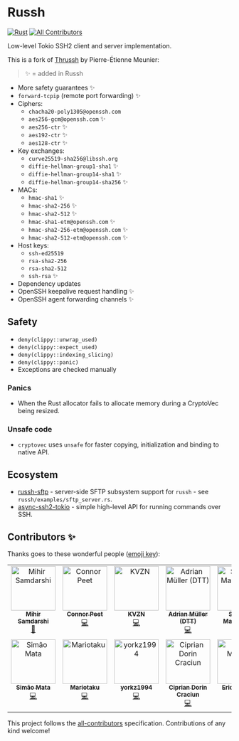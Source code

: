 # Russh
[![Rust](https://github.com/warp-tech/russh/actions/workflows/rust.yml/badge.svg)](https://github.com/warp-tech/russh/actions/workflows/rust.yml)  <!-- ALL-CONTRIBUTORS-BADGE:START - Do not remove or modify this section -->
[![All Contributors](https://img.shields.io/badge/all_contributors-13-orange.svg?style=flat-square)](#contributors-)
<!-- ALL-CONTRIBUTORS-BADGE:END -->

Low-level Tokio SSH2 client and server implementation.

This is a fork of [Thrussh](https://nest.pijul.com/pijul/thrussh) by Pierre-Étienne Meunier:

> ✨ = added in Russh

* More safety guarantees ✨
* `forward-tcpip` (remote port forwarding) ✨
* Ciphers:
  * `chacha20-poly1305@openssh.com`
  * `aes256-gcm@openssh.com` ✨
  * `aes256-ctr` ✨
  * `aes192-ctr` ✨
  * `aes128-ctr` ✨
* Key exchanges:
  * `curve25519-sha256@libssh.org`
  * `diffie-hellman-group1-sha1` ✨
  * `diffie-hellman-group14-sha1` ✨
  * `diffie-hellman-group14-sha256` ✨
* MACs:
  * `hmac-sha1` ✨
  * `hmac-sha2-256` ✨
  * `hmac-sha2-512` ✨
  * `hmac-sha1-etm@openssh.com` ✨
  * `hmac-sha2-256-etm@openssh.com` ✨
  * `hmac-sha2-512-etm@openssh.com` ✨
* Host keys:
  * `ssh-ed25519`
  * `rsa-sha2-256`
  * `rsa-sha2-512`
  * `ssh-rsa` ✨
* Dependency updates
* OpenSSH keepalive request handling ✨
* OpenSSH agent forwarding channels ✨

## Safety

* `deny(clippy::unwrap_used)`
* `deny(clippy::expect_used)`
* `deny(clippy::indexing_slicing)`
* `deny(clippy::panic)`
* Exceptions are checked manually

### Panics

* When the Rust allocator fails to allocate memory during a CryptoVec being resized.

### Unsafe code

* `cryptovec` uses `unsafe` for faster copying, initialization and binding to native API.

## Ecosystem

* [russh-sftp](https://crates.io/crates/russh-sftp) - server-side SFTP subsystem support for `russh` - see `russh/examples/sftp_server.rs`.
* [async-ssh2-tokio](https://crates.io/crates/async-ssh2-tokio) - simple high-level API for running commands over SSH.

## Contributors ✨

Thanks goes to these wonderful people ([emoji key](https://allcontributors.org/docs/en/emoji-key)):

<!-- ALL-CONTRIBUTORS-LIST:START - Do not remove or modify this section -->
<!-- prettier-ignore-start -->
<!-- markdownlint-disable -->
<table>
  <tbody>
    <tr>
      <td align="center" valign="top" width="14.28%"><a href="https://github.com/mihirsamdarshi"><img src="https://avatars.githubusercontent.com/u/5462077?v=4?s=100" width="100px;" alt="Mihir Samdarshi"/><br /><sub><b>Mihir Samdarshi</b></sub></a><br /><a href="https://github.com/warp-tech/russh/commits?author=mihirsamdarshi" title="Documentation">📖</a></td>
      <td align="center" valign="top" width="14.28%"><a href="https://peet.io/"><img src="https://avatars.githubusercontent.com/u/2230985?v=4?s=100" width="100px;" alt="Connor Peet"/><br /><sub><b>Connor Peet</b></sub></a><br /><a href="https://github.com/warp-tech/russh/commits?author=connor4312" title="Code">💻</a></td>
      <td align="center" valign="top" width="14.28%"><a href="https://github.com/kvzn"><img src="https://avatars.githubusercontent.com/u/313271?v=4?s=100" width="100px;" alt="KVZN"/><br /><sub><b>KVZN</b></sub></a><br /><a href="https://github.com/warp-tech/russh/commits?author=kvzn" title="Code">💻</a></td>
      <td align="center" valign="top" width="14.28%"><a href="https://www.telekom.de"><img src="https://avatars.githubusercontent.com/u/21334898?v=4?s=100" width="100px;" alt="Adrian Müller (DTT)"/><br /><sub><b>Adrian Müller (DTT)</b></sub></a><br /><a href="https://github.com/warp-tech/russh/commits?author=amtelekom" title="Code">💻</a></td>
      <td align="center" valign="top" width="14.28%"><a href="https://www.evilsocket.net"><img src="https://avatars.githubusercontent.com/u/86922?v=4?s=100" width="100px;" alt="Simone Margaritelli"/><br /><sub><b>Simone Margaritelli</b></sub></a><br /><a href="https://github.com/warp-tech/russh/commits?author=evilsocket" title="Code">💻</a></td>
      <td align="center" valign="top" width="14.28%"><a href="http://joegrund.com"><img src="https://avatars.githubusercontent.com/u/458717?v=4?s=100" width="100px;" alt="Joe Grund"/><br /><sub><b>Joe Grund</b></sub></a><br /><a href="https://github.com/warp-tech/russh/commits?author=jgrund" title="Code">💻</a></td>
      <td align="center" valign="top" width="14.28%"><a href="https://github.com/AspectUnk"><img src="https://avatars.githubusercontent.com/u/59799956?v=4?s=100" width="100px;" alt="AspectUnk"/><br /><sub><b>AspectUnk</b></sub></a><br /><a href="https://github.com/warp-tech/russh/commits?author=AspectUnk" title="Code">💻</a></td>
    </tr>
    <tr>
      <td align="center" valign="top" width="14.28%"><a href="https://0io.eu"><img src="https://avatars.githubusercontent.com/u/203575?v=4?s=100" width="100px;" alt="Simão Mata"/><br /><sub><b>Simão Mata</b></sub></a><br /><a href="https://github.com/warp-tech/russh/commits?author=simao" title="Code">💻</a></td>
      <td align="center" valign="top" width="14.28%"><a href="https://mariotaku.org"><img src="https://avatars.githubusercontent.com/u/830358?v=4?s=100" width="100px;" alt="Mariotaku"/><br /><sub><b>Mariotaku</b></sub></a><br /><a href="https://github.com/warp-tech/russh/commits?author=mariotaku" title="Code">💻</a></td>
      <td align="center" valign="top" width="14.28%"><a href="https://github.com/yorkz1994"><img src="https://avatars.githubusercontent.com/u/16678950?v=4?s=100" width="100px;" alt="yorkz1994"/><br /><sub><b>yorkz1994</b></sub></a><br /><a href="https://github.com/warp-tech/russh/commits?author=yorkz1994" title="Code">💻</a></td>
      <td align="center" valign="top" width="14.28%"><a href="https://volution.ro/"><img src="https://avatars.githubusercontent.com/u/29785?v=4?s=100" width="100px;" alt="Ciprian Dorin Craciun"/><br /><sub><b>Ciprian Dorin Craciun</b></sub></a><br /><a href="https://github.com/warp-tech/russh/commits?author=cipriancraciun" title="Code">💻</a></td>
      <td align="center" valign="top" width="14.28%"><a href="https://github.com/mllken"><img src="https://avatars.githubusercontent.com/u/11590808?v=4?s=100" width="100px;" alt="Eric Milliken"/><br /><sub><b>Eric Milliken</b></sub></a><br /><a href="https://github.com/warp-tech/russh/commits?author=mllken" title="Code">💻</a></td>
      <td align="center" valign="top" width="14.28%"><a href="https://github.com/Swelio"><img src="https://avatars.githubusercontent.com/u/24651896?v=4?s=100" width="100px;" alt="Swelio"/><br /><sub><b>Swelio</b></sub></a><br /><a href="https://github.com/warp-tech/russh/commits?author=Swelio" title="Code">💻</a></td>
    </tr>
  </tbody>
</table>

<!-- markdownlint-restore -->
<!-- prettier-ignore-end -->

<!-- ALL-CONTRIBUTORS-LIST:END -->

This project follows the [all-contributors](https://github.com/all-contributors/all-contributors) specification. Contributions of any kind welcome!
